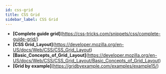 ```yaml
---
id: css-grid
title: CSS Grid
sidebar_label: CSS Grid
---
```



- **[Complete guide grid]**(https://css-tricks.com/snippets/css/complete-guide-grid/)
- **[CSS Grid_Layout]**(https://developer.mozilla.org/en-US/docs/Web/CSS/CSS_Grid_Layout)
- **[Basic_Concepts_of_Grid_Layout]**(https://developer.mozilla.org/en-US/docs/Web/CSS/CSS_Grid_Layout/Basic_Concepts_of_Grid_Layout)
- **[Grid by example]**(https://gridbyexample.com/examples/example15/)

<!-- - []()
- []()
- []()
- []()
- []()
- []()
- []()
- []()
- []()
- []()
- []()
- []()
- []()
- []()
- []()
- []()
- []()
- []() -->
